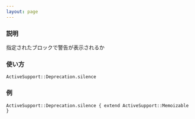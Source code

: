 ```yaml
---
layout: page
---
```


### 説明

指定されたブロックで警告が表示されるか

### 使い方

    ActiveSupport::Deprecation.silence

### 例

    ActiveSupport::Deprecation.silence { extend ActiveSupport::Memoizable }
